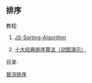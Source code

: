 ## 排序
教程:
1. [JS-Sorting-Algorithm](https://github.com/hustcc/JS-Sorting-Algorithm)

2. [十大经典排序算法（动图演示）](https://www.cnblogs.com/onepixel/articles/7674659.html)

目录:

[冒泡排序](bubble)
